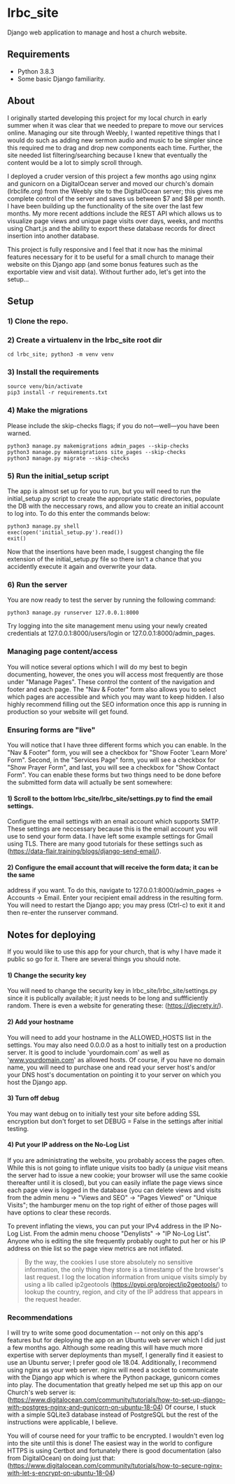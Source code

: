 # lrbc_site
Django web application to manage and host a church website.

## Requirements

- Python 3.8.3
- Some basic Django familiarity.

## About

I originally started developing this project for my local church in early summer
when it was clear that we needed to prepare to move our services online. Managing
our site through Weebly, I wanted repetitive things that I would do such as adding
new sermon audio and music to be simpler since this required me to drag and drop
new components each time. Further, the site needed list filtering/searching because
I knew that eventually the content would be a lot to simply scroll through.

I deployed a cruder version of this project a few months ago using nginx and gunicorn
on a DigitalOcean server and moved our church's domain (lrbclife.org) from the Weebly
site to the DigitalOcean server; this gives me complete control of the server and saves
us between $7 and $8 per month. I have been building up the functionality of the site
over the last few months. My more recent addtions include the REST API which allows us
to visualize page views and unique page visits over days, weeks, and months using
Chart.js and the ability to export these database records for direct insertion into
another database.

This project is fully responsive and I feel that it now has the minimal features
necessary for it to be useful for a small church to manage their website on this
Django app (and some bonus features such as the exportable view and visit data).
Without further ado, let's get into the setup...

## Setup

### 1) Clone the repo.

### 2) Create a virtualenv in the lrbc_site root dir
    cd lrbc_site; python3 -m venv venv

### 3) Install the requirements
    source venv/bin/activate
    pip3 install -r requirements.txt

### 4) Make the migrations
Please include the skip-checks flags; if you do not—well—you have
been warned.

    python3 manage.py makemigrations admin_pages --skip-checks
    python3 manage.py makemigrations site_pages --skip-checks
    python3 manage.py migrate --skip-checks

### 5) Run the initial_setup script
The app is almost set up for you to run, but you will need to run the
initial_setup.py script to create the appropriate static directories,
populate the DB with the neccessary rows, and allow you to create an
initial account to log into. To do this enter the
commands below:

    python3 manage.py shell
    exec(open('initial_setup.py').read())
    exit()

Now that the insertions have been made, I suggest changing the file
extension of the initial_setup.py file so there isn't a chance
that you accidently execute it again and overwrite your data.

### 6) Run the server
You are now ready to test the server by running the following command:

    python3 manage.py runserver 127.0.0.1:8000

Try logging into the site management menu using your newly created
credentials at 127.0.0.1:8000/users/login or 127.0.0.1:8000/admin_pages.


### Managing page content/access

You will notice several options which I will do my best to begin documenting,
however, the ones you will access most frequently are those under "Manage Pages".
These control the content of the navigation and footer and each page. The "Nav &
Footer" form also allows you to select which pages are accessible and which
you may want to keep hidden. I also highly recommend filling out the SEO information
once this app is running in production so your website will get found.


### Ensuring forms are "live"

You will notice that I have three different forms which you can enable. In the
"Nav & Footer" form, you will see a checkbox for "Show Footer 'Learn More' Form".
Second, in the "Services Page" form, you will see a checkbox for "Show Prayer Form",
and last, you will see a checkbox for "Show Contact Form". You can enable these forms
but two things need to be done before the submitted form data will actually be sent
somewhere:

#### 1) Scroll to the bottom lrbc_site/lrbc_site/settings.py to find the email settings.
Configure the email settings with an email account which supports SMTP. These settings
are neccessary because this is the email account you will use to send your form data.
I have left some example settings for Gmail using TLS. There are many good tutorials
for these settings such as (https://data-flair.training/blogs/django-send-email/).

#### 2) Configure the email account that will receive the form data; it can be the same
address if you want. To do this, navigate to 127.0.0.1:8000/admin_pages -> Accounts
 -> Email. Enter your recipient email address in the resulting form. You will need
 to restart the Django app; you may press (Ctrl-c) to exit it and then re-enter the
 runserver command.


## Notes for deploying

If you would like to use this app for your church, that is why I have made it public
so go for it. There are several things you should note.

#### 1) Change the security key

You will need to change the security key in lrbc_site/lrbc_site/settings.py since it
is publically available; it just needs to be long and suffficiently random. There is
even a website for generating these: (https://djecrety.ir/).

#### 2) Add your hostname

You will need to add your hostname in the ALLOWED_HOSTS list in the settings. You may
also need 0.0.0.0 as a host to initially test on a production server. It is good to
include 'yourdomain.com' as well as 'www.yourdomain.com' as allowed hosts. Of course,
if you have no domain name, you will need to purchase one and read your server host's
and/or your DNS host's documentation on pointing it to your server on which you host
the Django app.

#### 3) Turn off debug

You may want debug on to initially test your site before adding SSL encryption but
don't forget to set DEBUG = False in the settings after initial testing.

#### 4) Put your IP address on the No-Log List

If you are administrating the website, you probably access the pages often. While this
is not going to inflate unique visits too badly (a *unique* visit means the server had
to issue a new cookie; your browser will use the same cookie thereafter until it is
closed), but you can easily inflate the page views since each page view is logged in
the database (you can delete views and visits from the admin menu -> "Views and SEO" ->
"Pages Viewed" or "Unique Visits"; the hamburger menu on the top right of either
of those pages will have options to clear these records.

To prevent inflating the views, you can put your IPv4 address in the IP No-Log List.
From the admin menu choose "Denylists" -> "IP No-Log List". Anyone who is editing 
the site frequently probably ought to put her or his IP address on thie list so
the page view metrics are not inflated.

> By the way, the cookies I use store absolutely no sensitive information,
> the only thing they store is a timestamp of the browser's last request.
> I log the location information from unique visits simply by using a lib
> called ip2geotools (https://pypi.org/project/ip2geotools/) to lookup
> the country, region, and city of the IP address that appears in the
> request header.

### Recommendations

I will try to write some good documentation -- not only on this app's features but for
deploying the app on an Ubuntu web server which I did just a few months ago. Although some
reading this will have much more expertise with server deployments than myself, I generally
find it easiest to use an Ubuntu server; I prefer good ole 18.04. Additionally, I recommend
using nginx as your web server. nginx will need a socket to communicate with the Django app
which is where the Python package, gunicorn comes into play. The documentation that greatly
helped me set up this app on our Church's web server is:
(https://www.digitalocean.com/community/tutorials/how-to-set-up-django-with-postgres-nginx-and-gunicorn-on-ubuntu-18-04)
Of course, I stuck with a simple SQLite3 database instead of PostgreSQL but the rest of the
instructions were applicable, I believe.

You will of course need for your traffic to be encrypted. I wouldn't even log into the site until
this is done! The easiest way in the world to configure HTTPS is using Certbot and fortunately
there is good documentation (also from DigitalOcean) on doing just that:
(https://www.digitalocean.com/community/tutorials/how-to-secure-nginx-with-let-s-encrypt-on-ubuntu-18-04)


